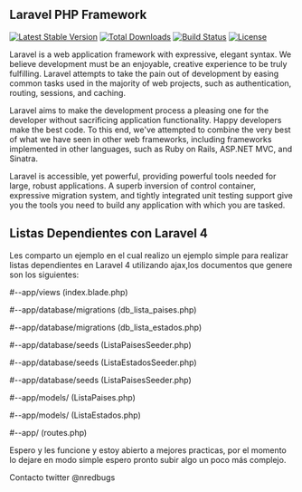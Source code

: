 ## Laravel PHP Framework

[![Latest Stable Version](https://poser.pugx.org/laravel/framework/version.png)](https://packagist.org/packages/laravel/framework) [![Total Downloads](https://poser.pugx.org/laravel/framework/d/total.png)](https://packagist.org/packages/laravel/framework) [![Build Status](https://travis-ci.org/laravel/framework.png)](https://travis-ci.org/laravel/framework) [![License](https://poser.pugx.org/laravel/framework/license.png)](https://packagist.org/packages/laravel/framework)

Laravel is a web application framework with expressive, elegant syntax. We believe development must be an enjoyable, creative experience to be truly fulfilling. Laravel attempts to take the pain out of development by easing common tasks used in the majority of web projects, such as authentication, routing, sessions, and caching.

Laravel aims to make the development process a pleasing one for the developer without sacrificing application functionality. Happy developers make the best code. To this end, we've attempted to combine the very best of what we have seen in other web frameworks, including frameworks implemented in other languages, such as Ruby on Rails, ASP.NET MVC, and Sinatra.

Laravel is accessible, yet powerful, providing powerful tools needed for large, robust applications. A superb inversion of control container, expressive migration system, and tightly integrated unit testing support give you the tools you need to build any application with which you are tasked.

## Listas Dependientes con Laravel 4

Les comparto un ejemplo en el cual realizo un ejemplo simple para realizar listas dependientes en Laravel 4 utilizando ajax,los documentos que genere son los siguientes:

#--app/views 				(index.blade.php)

#--app/database/migrations 	(db_lista_paises.php)

#--app/database/migrations 	(db_lista_estados.php)

#--app/database/seeds 		(ListaPaisesSeeder.php)

#--app/database/seeds 		(ListaEstadosSeeder.php)

#--app/database/seeds 		(ListaPaisesSeeder.php)

#--app/models/ 				(ListaPaises.php)

#--app/models/ 				(ListaEstados.php)

#--app/						(routes.php)

Espero y les funcione y estoy abierto a mejores practicas, por el momento lo dejare en modo simple espero pronto subir algo un poco más complejo.

Contacto
twitter @nredbugs 